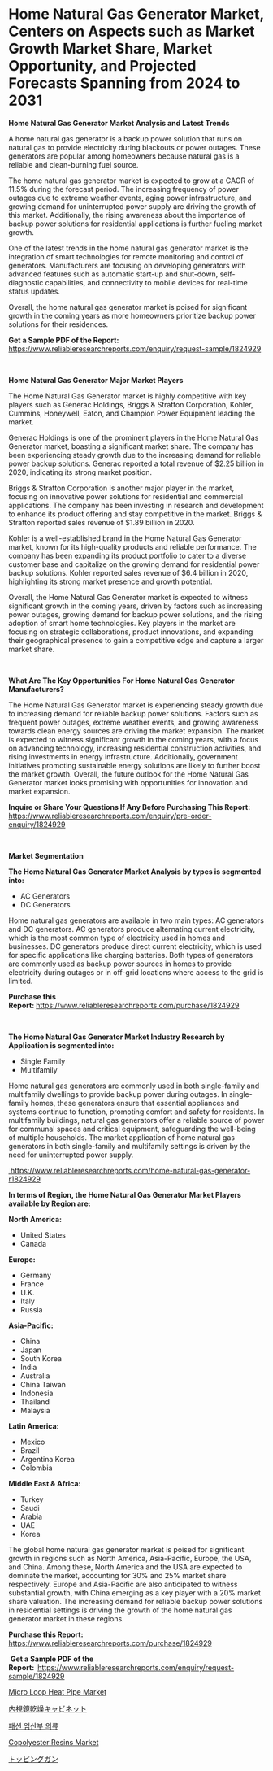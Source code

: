 <p><h1>Home Natural Gas Generator Market, Centers on Aspects such as Market Growth Market Share, Market Opportunity, and Projected Forecasts Spanning from 2024 to 2031</h1></p><p><strong>Home Natural Gas Generator Market Analysis and Latest Trends</strong></p>
<p><p>A home natural gas generator is a backup power solution that runs on natural gas to provide electricity during blackouts or power outages. These generators are popular among homeowners because natural gas is a reliable and clean-burning fuel source.</p><p>The home natural gas generator market is expected to grow at a CAGR of 11.5% during the forecast period. The increasing frequency of power outages due to extreme weather events, aging power infrastructure, and growing demand for uninterrupted power supply are driving the growth of this market. Additionally, the rising awareness about the importance of backup power solutions for residential applications is further fueling market growth.</p><p>One of the latest trends in the home natural gas generator market is the integration of smart technologies for remote monitoring and control of generators. Manufacturers are focusing on developing generators with advanced features such as automatic start-up and shut-down, self-diagnostic capabilities, and connectivity to mobile devices for real-time status updates.</p><p>Overall, the home natural gas generator market is poised for significant growth in the coming years as more homeowners prioritize backup power solutions for their residences.</p></p>
<p><strong>Get a Sample PDF of the Report:&nbsp;</strong> <a href="https://www.reliableresearchreports.com/enquiry/request-sample/1824929">https://www.reliableresearchreports.com/enquiry/request-sample/1824929</a></p>
<p>&nbsp;</p>
<p><strong>Home Natural Gas Generator Major Market Players</strong></p>
<p><p>The Home Natural Gas Generator market is highly competitive with key players such as Generac Holdings, Briggs & Stratton Corporation, Kohler, Cummins, Honeywell, Eaton, and Champion Power Equipment leading the market. </p><p>Generac Holdings is one of the prominent players in the Home Natural Gas Generator market, boasting a significant market share. The company has been experiencing steady growth due to the increasing demand for reliable power backup solutions. Generac reported a total revenue of $2.25 billion in 2020, indicating its strong market position.</p><p>Briggs & Stratton Corporation is another major player in the market, focusing on innovative power solutions for residential and commercial applications. The company has been investing in research and development to enhance its product offering and stay competitive in the market. Briggs & Stratton reported sales revenue of $1.89 billion in 2020.</p><p>Kohler is a well-established brand in the Home Natural Gas Generator market, known for its high-quality products and reliable performance. The company has been expanding its product portfolio to cater to a diverse customer base and capitalize on the growing demand for residential power backup solutions. Kohler reported sales revenue of $6.4 billion in 2020, highlighting its strong market presence and growth potential.</p><p>Overall, the Home Natural Gas Generator market is expected to witness significant growth in the coming years, driven by factors such as increasing power outages, growing demand for backup power solutions, and the rising adoption of smart home technologies. Key players in the market are focusing on strategic collaborations, product innovations, and expanding their geographical presence to gain a competitive edge and capture a larger market share.</p></p>
<p>&nbsp;</p>
<p><strong>What Are The Key Opportunities For Home Natural Gas Generator Manufacturers?</strong></p>
<p><p>The Home Natural Gas Generator market is experiencing steady growth due to increasing demand for reliable backup power solutions. Factors such as frequent power outages, extreme weather events, and growing awareness towards clean energy sources are driving the market expansion. The market is expected to witness significant growth in the coming years, with a focus on advancing technology, increasing residential construction activities, and rising investments in energy infrastructure. Additionally, government initiatives promoting sustainable energy solutions are likely to further boost the market growth. Overall, the future outlook for the Home Natural Gas Generator market looks promising with opportunities for innovation and market expansion.</p></p>
<p><strong>Inquire or Share Your Questions If Any Before Purchasing This Report:</strong> <a href="https://www.reliableresearchreports.com/enquiry/pre-order-enquiry/1824929">https://www.reliableresearchreports.com/enquiry/pre-order-enquiry/1824929</a></p>
<p>&nbsp;</p>
<p><strong>Market Segmentation</strong></p>
<p><strong>The Home Natural Gas Generator Market Analysis by types is segmented into:</strong></p>
<p><ul><li>AC Generators</li><li>DC Generators</li></ul></p>
<p><p>Home natural gas generators are available in two main types: AC generators and DC generators. AC generators produce alternating current electricity, which is the most common type of electricity used in homes and businesses. DC generators produce direct current electricity, which is used for specific applications like charging batteries. Both types of generators are commonly used as backup power sources in homes to provide electricity during outages or in off-grid locations where access to the grid is limited.</p></p>
<p><strong>Purchase this Report:&nbsp;</strong><a href="https://www.reliableresearchreports.com/purchase/1824929">https://www.reliableresearchreports.com/purchase/1824929</a></p>
<p>&nbsp;</p>
<p><strong>The Home Natural Gas Generator Market Industry Research by Application is segmented into:</strong></p>
<p><ul><li>Single Family</li><li>Multifamily</li></ul></p>
<p><p>Home natural gas generators are commonly used in both single-family and multifamily dwellings to provide backup power during outages. In single-family homes, these generators ensure that essential appliances and systems continue to function, promoting comfort and safety for residents. In multifamily buildings, natural gas generators offer a reliable source of power for communal spaces and critical equipment, safeguarding the well-being of multiple households. The market application of home natural gas generators in both single-family and multifamily settings is driven by the need for uninterrupted power supply.</p></p>
<p><a href="https://www.reliableresearchreports.com/home-natural-gas-generator-r1824929">&nbsp;https://www.reliableresearchreports.com/home-natural-gas-generator-r1824929</a></p>
<p><strong>In terms of Region, the Home Natural Gas Generator Market Players available by Region are:</strong></p>
<p>
    <p> <strong> North America: </strong>
        <ul>
            <li>United States</li>
            <li>Canada</li>
        </ul>
        </p> 
    <p> <strong> Europe: </strong>
        <ul>
            <li>Germany</li>
            <li>France</li>
            <li>U.K.</li>
            <li>Italy</li>
            <li>Russia</li>
        </ul>
        </p> 
    <p> <strong> Asia-Pacific: </strong>
        <ul>
            <li>China</li>
            <li>Japan</li>
            <li>South Korea</li>
            <li>India</li>
            <li>Australia</li>
            <li>China Taiwan</li>
            <li>Indonesia</li>
            <li>Thailand</li>
            <li>Malaysia</li>
        </ul>
        </p> 
    <p> <strong> Latin America: </strong>
        <ul>
            <li>Mexico</li>
            <li>Brazil</li>
            <li>Argentina Korea</li>
            <li>Colombia</li>
        </ul>
        </p> 
    <p> <strong> Middle East & Africa: </strong>
        <ul>
            <li>Turkey</li>
            <li>Saudi</li>
            <li>Arabia</li>
            <li>UAE</li>
            <li>Korea</li>
        </ul>
    </p>
    </p>
<p><p>The global home natural gas generator market is poised for significant growth in regions such as North America, Asia-Pacific, Europe, the USA, and China. Among these, North America and the USA are expected to dominate the market, accounting for 30% and 25% market share respectively. Europe and Asia-Pacific are also anticipated to witness substantial growth, with China emerging as a key player with a 20% market share valuation. The increasing demand for reliable backup power solutions in residential settings is driving the growth of the home natural gas generator market in these regions.</p></p>
<p><strong>Purchase this Report: </strong><a href="https://www.reliableresearchreports.com/purchase/1824929">https://www.reliableresearchreports.com/purchase/1824929</a></p>
<p>&nbsp;<strong>Get a Sample PDF of the Report:&nbsp;&nbsp;</strong><a href="https://www.reliableresearchreports.com/enquiry/request-sample/1824929">https://www.reliableresearchreports.com/enquiry/request-sample/1824929</a></p>
<p><strong></strong></p>
<p><p><a href="https://github.com/CliffMedina6/Market-Research-Report-List-4/blob/main/micro-loop-heat-pipe-market.md">Micro Loop Heat Pipe Market</a></p><p><a href="https://github.com/mreklxf44233/Market-Research-Report-List-1/blob/main/488114640323.md">内視鏡乾燥キャビネット</a></p><p><a href="https://medium.com/@christianlarkinus/%ED%8C%A8%EC%85%98-%EC%9E%84%EB%B6%80%EB%B3%B5-%EC%8B%9C%EC%9E%A5-%EA%B7%9C%EB%AA%A8-cagr-%ED%8A%B8%EB%A0%8C%EB%93%9C-2024-2030-d641b9a62f09">패션 임산부 의류</a></p><p><a href="https://www.linkedin.com/pulse/copolyester-resins-market-size-2024-2031-global-industrial-txdkf?trackingId=pOWaN2SCoD1Xf97GDp4jYg%3D%3D">Copolyester Resins Market</a></p><p><a href="https://github.com/ReganWisoky2023/Market-Research-Report-List-1/blob/main/568656730893.md">トッピングガン</a></p></p>
